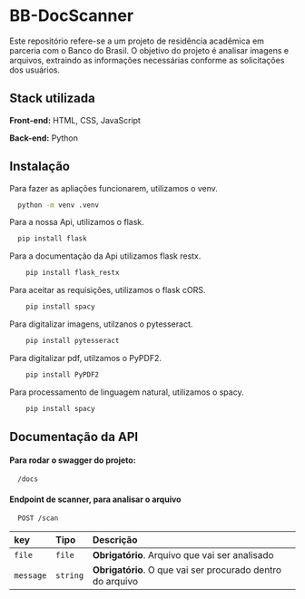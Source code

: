 
# BB-DocScanner

Este repositório refere-se a um projeto de residência acadêmica em parceria com o Banco do Brasil. O objetivo do projeto é analisar imagens e arquivos, extraindo as informações necessárias conforme as solicitações dos usuários.


## Stack utilizada

**Front-end:** HTML, CSS, JavaScript

**Back-end:** Python


## Instalação

Para fazer as apliações funcionarem, utilizamos o venv.
```bash
  python -m venv .venv
```
Para a nossa Api, utilizamos o flask.
```bash
  pip install flask
```
Para a documentação da Api utilizamos flask restx.
```bash
    pip install flask_restx
```
Para aceitar as requisições, utilizamos o flask cORS.
```bash
    pip install spacy
```
Para digitalizar imagens, utilzanos o pytesseract.
```bash
    pip install pytesseract
```
Para digitalizar pdf, utilzamos o PyPDF2.
```bash
    pip install PyPDF2
```
Para processamento de linguagem natural, utilizamos o spacy.
```bash
    pip install spacy
```
## Documentação da API

#### Para rodar o swagger do projeto:

```http
  /docs
```

#### Endpoint de scanner, para analisar o arquivo

```http
  POST /scan
```

| key   | Tipo       | Descrição                           |
| :---------- | :--------- | :---------------------------------- |
| `file` | `file` | **Obrigatório**. Arquivo que vai ser analisado
| `message` | `string` | **Obrigatório**. O que vai ser procurado dentro do arquivo |

